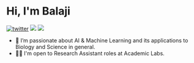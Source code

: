 <h1 align="Left">Hi, I'm Balaji</h1>

[![twitter](https://img.shields.io/badge/Twitter-1DA1F2?style=for-the-badge&logo=twitter&logoColor=white)](https://twitter.com/BalajiAI)  [<img src="https://img.shields.io/badge/linkedin-%230077B5.svg?&style=for-the-badge&logo=linkedin&logoColor=white" />](https://www.linkedin.com/in/balaji-ai)  [<img src="https://img.shields.io/badge/medium-%2312100E.svg?&style=for-the-badge&logo=medium&logoColor=white" />](https://balajiai.medium.com) 
- 👀 I’m passionate about AI & Machine Learning and its applications to Biology and Science in general.
- 👨‍🔬 I'm open to Research Assistant roles at Academic Labs.
